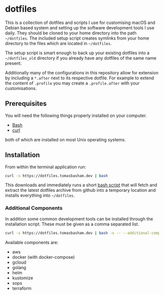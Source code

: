 # dotfiles

This is a collection of dotfiles and scripts I use for customising macOS and
Debian based system and setting up the software development tools I use daily.
They should be cloned to your home directory into the path `~/dotfiles`. The
included setup script creates symlinks from your home directory to the files
which are located in `~/dotfiles`.

The setup script is smart enough to back up your existing dotfiles into a
`~/dotfiles_old` directory if you already have any dotfiles of the same name
present.

Additionally many of the configurations in this repository allow for extension
by including a `*.after` next to its respective dotfile. For example to extend
the content of `.profile` you may create a `.profile.after` with your
customisations.

## Prerequisites

You will need the following things properly installed on your computer.

* [Bash](https://www.gnu.org/software/bash/)
* [curl](https://curl.haxx.se/)

both of which are installed on most Unix operating systems.

## Installation

From within the terminal application run:
```bash
curl -s https://dotfiles.tomasbasham.dev | bash
```

This downloads and immediately runs a short [bash
script](https://raw.githubusercontent.com/tomasbasham/dotfiles/master/scripts/setup)
that will fetch and extract the latest dotfiles archive from github into a
temporary location and installs everything into `~/dotfiles`.

### Additional Components

In addition some common development tools can be installed through the
installation script. These must be given as a comma separated list.

```bash
curl -s https://dotfiles.tomasbasham.dev | bash -s -- --additional-components=COMPONENTS
```
Available components are:

- aws
- docker (with docker-compose)
- gcloud
- golang
- helm
- kustomize
- sops
- terraform
